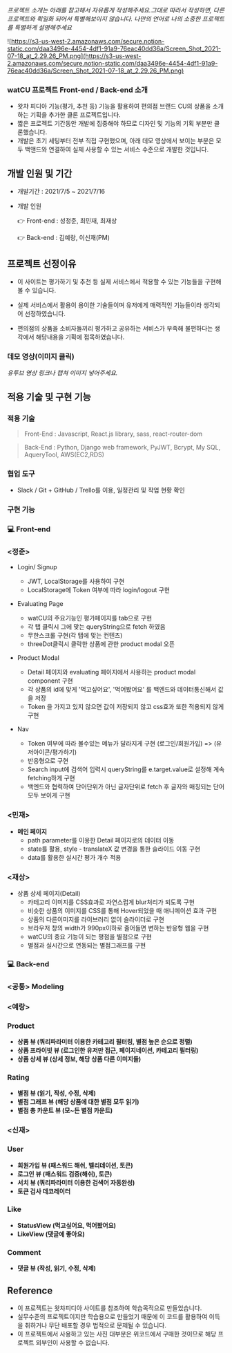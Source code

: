 *프로젝트 소개는 아래를 참고해서 자유롭게 작성해주세요.그대로 따라서 작성하면, 다른 프로젝트와 획일화 되어서 특별해보이지 않습니다. 나만의 언어로 나의 소중한 프로젝트를 특별하게 설명해주세요*

![https://s3-us-west-2.amazonaws.com/secure.notion-static.com/daa3496e-4454-4df1-91a9-76eac40dd36a/Screen_Shot_2021-07-18_at_2.29.26_PM.png](https://s3-us-west-2.amazonaws.com/secure.notion-static.com/daa3496e-4454-4df1-91a9-76eac40dd36a/Screen_Shot_2021-07-18_at_2.29.26_PM.png)

### watCU **프로젝트 Front-end / Back-end 소개**

- 왓챠 피디아 기능(평가, 추천 등) 기능을 활용하여 편의점 브랜드 CU의 상품을 소개하는 기획을 추가한 클론 프로젝트입니다.
- 짧은 프로젝트 기간동안 개발에 집중해야 하므로 디자인 및 기능의 기획 부분만 클론했습니다.
- 개발은 초기 세팅부터 전부 직접 구현했으며, 아래 데모 영상에서 보이는 부분은 모두 백앤드와 연결하여 실제 사용할 수 있는 서비스 수준으로 개발한 것입니다.

## **개발 인원 및 기간**

- 개발기간 : 2021/7/5 ~ 2021/7/16
- 개발 인원

    👉  Front-end : 성정준, 최민재, 최재상 

    👉  Back-end : 김예랑, 이신재(PM)

## **프로젝트 선정이유**

- 이 사이트는 평가하기 및 추천 등 실제 서비스에서 적용할 수 있는 기능들을 구현해 볼 수 있습니다.

- 실제 서비스에서 활용이 용이한 기술들이며 유저에게 매력적인 기능들이라 생각되어 선정하였습니다.
- 편의점의 상품을 소비자들끼리 평가하고 공유하는 서비스가 부족해 불편하다는 생각에서 해당내용을 기획에 접목하였습니다.

### **데모 영상(이미지 클릭)**

*유투브 영상 링크나 캡쳐 이미지 넣어주세요.*

## **적용 기술 및 구현 기능**

### **적용 기술**

> Front-End : Javascript, React.js library, sass, react-router-dom

> Back-End : Python, Django web framework,  PyJWT, Bcrypt, My SQL, AqueryTool, AWS(EC2,RDS)

### 협업 **도구**

- Slack / Git + GitHub / Trello를 이용, 일정관리 및 작업 현황 확인

### **구현 기능**

### 💻  Front-end

### <정준>

- Login/ Signup
  - JWT, LocalStorage를 사용하여 구현
  - LocalStorage에 Token 여부에 따라 login/logout 구현

- Evaluating Page
  - watCU의 주요기능인 평가페이지를 tab으로 구현
  - 각 탭 클릭시 그에 맞는 queryString으로 fetch 하였음
  - 무한스크롤 구현(각 탭에 맞는 컨텐츠)
  - threeDot클릭시 클락한 상품에 관한 product modal 오픈
   
- Product Modal
  - Detail 페이지와 evaluating 페이지에서 사용하는 product modal component 구현
  - 각 상품의 id에 맞게 '먹고싶어요', '먹어봤어요' 를 백엔드와 데이터통신해서 값을 저장
  - Token 을 가지고 있지 않으면 값이 저장되지 않고 css효과 또한 적용되지 않게 구현
  
- Nav
  - Token 여부에 따라 볼수있는 메뉴가 달라지게 구현 (로그인/회원가입) => (유저아이콘/평가하기)
  - 반응형으로 구현
  - Search input에 검색어 입력시 queryString를 e.target.value로 설정해 계속 fetching하게 구현
  - 백엔드와 협력하여 단어단위가 아닌 글자단위로 fetch 후 글자와 매칭되는 단어 모두 보이게 구현

### <민재>

- **메인 페이지**
    - path parameter를 이용한 Detail 페이지로의 데이터 이동
    - state를 활용, style - translateX 값 변경을 통한 슬라이드 이동 구현
    - data를 활용한 실시간 평가 개수 적용

### <재상>

- 상품 상세 페이지(Detail)
  - 카테고리 이미지를 CSS효과로 자연스럽게 blur처리가 되도록 구현
  - 비슷한 상품의 이미지를 CSS를 통해 Hover되었을 때 애니메이션 효과 구현
  - 상품의 다른이미지를 라이브러리 없이 슬라이더로 구현
  - 브라우저 창의 width가 990px이하로 줄어들면 변하는 반응형 웹을 구현
  - watCU의 중요 기능이 되는 평점을 별점으로 구현
  - 별점과 실시간으로 연동되는 별점그래프를 구현

### 💻  Back-end

### <공통> Modeling

### <예랑>

### Product

- **상품 뷰 (쿼리파라미터 이용한 카테고리 필터링, 별점 높은 순으로 정렬)**
- **상품 프라이빗 뷰 (로그인한 유저만 접근, 페이지네이션, 카테고리 필터링)**
- **상품 상세 뷰 (상세 정보, 해당 상품 다른 이미지들)**

### Rating

- **별점 뷰 (읽기, 작성, 수정, 삭제)**
- **별점 그래프 뷰 (해당 상품에 대한 별점 모두 읽기)**
- **별점 총 카운트 뷰 (모~든 별점 카운트)**

### <신재>

### User

- **회원가입 뷰 (패스워드 해쉬, 벨리데이션, 토큰)**
- **로그인 뷰 (패스워드 검증(해쉬), 토큰)**
- **서치 뷰 (쿼리파라미터 이용한 검색어 자동완성)**
- **토큰 검사 데코레이터**

### Like

- **StatusView (먹고싶어요, 먹어봤어요)**
- **LikeView (댓글에 좋아요)**

### Comment

- **댓글 뷰 (작성, 읽기, 수정, 삭제)**

## **Reference**

- 이 프로젝트는 왓챠피디아 사이트를 참조하여 학습목적으로 만들었습니다.
- 실무수준의 프로젝트이지만 학습용으로 만들었기 때문에 이 코드를 활용하여 이득을 취하거나 무단 배포할 경우 법적으로 문제될 수 있습니다.
- 이 프로젝트에서 사용하고 있는 사진 대부분은 위코드에서 구매한 것이므로 해당 프로젝트 외부인이 사용할 수 없습니다.
